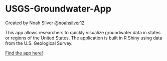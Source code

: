 # USGS-Groundwater-App

Created by Noah Silver [@noahsilver12](https://www.twitter.com/noahsilver12)

This app allows researchers to quickly visualize groundwater data in states or regions of the United States. The application is built in R Shiny using data from the U.S. Geological Survey.

[Find the app here!](https://noah-silver.shinyapps.io/usgsdatamanip/)
